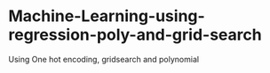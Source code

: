 # Machine-Learning-using-regression-poly-and-grid-search
Using One hot encoding, gridsearch and polynomial
